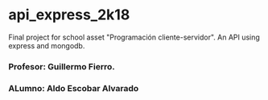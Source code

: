 # api_express_2k18
Final project for school asset "Programación cliente-servidor". An API using express and mongodb.
### Profesor: Guillermo Fierro.
### ALumno: Aldo Escobar Alvarado
